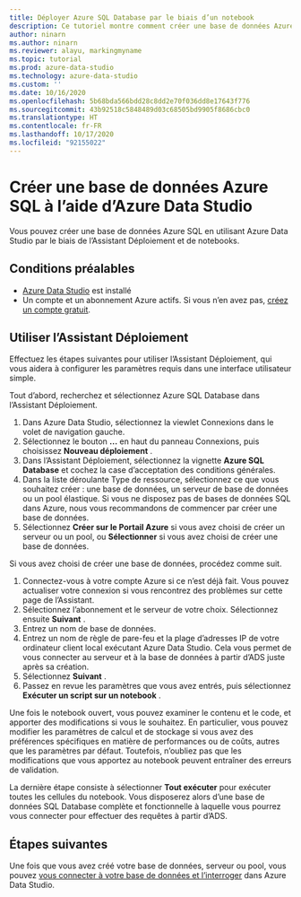 ```yaml
---
title: Déployer Azure SQL Database par le biais d’un notebook
description: Ce tutoriel montre comment créer une base de données Azure SQL.
author: ninarn
ms.author: ninarn
ms.reviewer: alayu, markingmyname
ms.topic: tutorial
ms.prod: azure-data-studio
ms.technology: azure-data-studio
ms.custom: ''
ms.date: 10/16/2020
ms.openlocfilehash: 5b68bda566bdd28c8dd2e70f036dd8e17643f776
ms.sourcegitcommit: 43b92518c5848489d03c68505bd9905f8686cbc0
ms.translationtype: HT
ms.contentlocale: fr-FR
ms.lasthandoff: 10/17/2020
ms.locfileid: "92155022"
---
```

# <a name="create-an-azure-sql-database-using-azure-data-studio"></a>Créer une base de données Azure SQL à l’aide d’Azure Data Studio

Vous pouvez créer une base de données Azure SQL en utilisant Azure Data Studio par le biais de l’Assistant Déploiement et de notebooks.

## <a name="pre-requisites"></a>Conditions préalables

 - [Azure Data Studio](download-azure-data-studio.md) est installé
 - Un compte et un abonnement Azure actifs. Si vous n’en avez pas, [créez un compte gratuit](https://azure.microsoft.com/free/).

## <a name="use-the-deployment-wizard"></a>Utiliser l’Assistant Déploiement

Effectuez les étapes suivantes pour utiliser l’Assistant Déploiement, qui vous aidera à configurer les paramètres requis dans une interface utilisateur simple.

Tout d’abord, recherchez et sélectionnez Azure SQL Database dans l’Assistant Déploiement.

 1. Dans Azure Data Studio, sélectionnez la viewlet Connexions dans le volet de navigation gauche.
 2. Sélectionnez le bouton **...** en haut du panneau Connexions, puis choisissez **Nouveau déploiement** .
 3. Dans l’Assistant Déploiement, sélectionnez la vignette **Azure SQL Database** et cochez la case d’acceptation des conditions générales.
 4. Dans la liste déroulante Type de ressource, sélectionnez ce que vous souhaitez créer : une base de données, un serveur de base de données ou un pool élastique. Si vous ne disposez pas de bases de données SQL dans Azure, nous vous recommandons de commencer par créer une base de données.
 5. Sélectionnez **Créer sur le Portail Azure** si vous avez choisi de créer un serveur ou un pool, ou **Sélectionner** si vous avez choisi de créer une base de données.

Si vous avez choisi de créer une base de données, procédez comme suit.

 1. Connectez-vous à votre compte Azure si ce n’est déjà fait. Vous pouvez actualiser votre connexion si vous rencontrez des problèmes sur cette page de l’Assistant.
 2. Sélectionnez l’abonnement et le serveur de votre choix. Sélectionnez ensuite **Suivant** .
 3. Entrez un nom de base de données.
 4. Entrez un nom de règle de pare-feu et la plage d’adresses IP de votre ordinateur client local exécutant Azure Data Studio. Cela vous permet de vous connecter au serveur et à la base de données à partir d’ADS juste après sa création.
 5. Sélectionnez **Suivant** .
 6. Passez en revue les paramètres que vous avez entrés, puis sélectionnez **Exécuter un script sur un notebook** .

Une fois le notebook ouvert, vous pouvez examiner le contenu et le code, et apporter des modifications si vous le souhaitez. En particulier, vous pouvez modifier les paramètres de calcul et de stockage si vous avez des préférences spécifiques en matière de performances ou de coûts, autres que les paramètres par défaut. Toutefois, n’oubliez pas que les modifications que vous apportez au notebook peuvent entraîner des erreurs de validation.

La dernière étape consiste à sélectionner **Tout exécuter** pour exécuter toutes les cellules du notebook. Vous disposerez alors d’une base de données SQL Database complète et fonctionnelle à laquelle vous pourrez vous connecter pour effectuer des requêtes à partir d’ADS.

## <a name="next-steps"></a>Étapes suivantes

Une fois que vous avez créé votre base de données, serveur ou pool, vous pouvez [vous connecter à votre base de données et l’interroger](quickstart-sql-database.md) dans Azure Data Studio.

